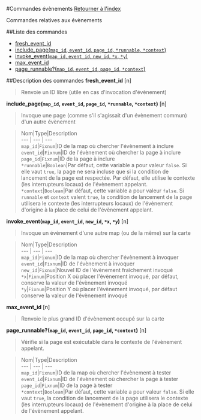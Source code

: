 #Commandes évènements
[Retourner à l'index](__command_list.md)

Commandes relatives aux évènements

##Liste des commandes
*    [fresh_event_id](#fresh_event_id)
*    [include_page(`map_id`, `event_id`, `page_id`, `*runnable`, `*context`)](#include_page)
*    [invoke_event(`map_id`, `event_id`, `new_id`, `*x`, `*y`)](#invoke_event)
*    [max_event_id](#max_event_id)
*    [page_runnable?(`map_id`, `event_id`, `page_id`, `*context`)](#page_runnable?)


##Description des commandes
**fresh_event_id** [n]

> Renvoie un ID libre (utile en cas d'invocation d'évènement)

  
> 

**include_page(`map_id`, `event_id`, `page_id`, `*runnable`, `*context`)** [n]

> Invoque une page (comme s'il s'agissait d'un évènement commun) d'un autre évènement

  
> Nom|Type|Description  
--- | --- | ---  
`map_id`|`Fixnum`|ID de la map où chercher l'évènement à inclure  
`event_id`|`Fixnum`|ID de l'évènement où chercher la page à inclure  
`page_id`|`Fixnum`|ID de la page à inclure  
`*runnable`|`Boolean`|Par défaut, cette variable a pour valeur `false`. Si elle vaut `true`, la page ne sera incluse que si la condition de lancement de la page est respectée. Par défaut, elle utilise le contexte (les interrupteurs locaux) de l'évènement appelant.  
`*context`|`Boolean`|Par défaut, cette variable a pour valeur `false`. Si `runnable` et `context` valent `true`, la condition de lancement de la page utilisera le contexte (les interrupteurs locaux) de l'évènement d'origine à la place de celui de l'évènement appelant.  


**invoke_event(`map_id`, `event_id`, `new_id`, `*x`, `*y`)** [n]

> Invoque un évènement d'une autre map (ou de la même) sur la carte

  
> Nom|Type|Description  
--- | --- | ---  
`map_id`|`Fixnum`|ID de la map où chercher l'évènement à invoquer  
`event_id`|`Fixnum`|ID de l'évènement à invoquer  
`new_id`|`Fixnum`|Nouvel ID de l'évènement fraîchement invoqué  
`*x`|`Fixnum`|Position X où placer l'évènement invoqué, par défaut, conserve la valeur de l'évènement invoqué  
`*y`|`Fixnum`|Position Y où placer l'évènement invoqué, par défaut conserve la valeur de l'évènement invoqué  


**max_event_id** [n]

> Renvoie le plus grand ID d'évènement occupé sur la carte

  
> 

**page_runnable?(`map_id`, `event_id`, `page_id`, `*context`)** [n]

> Vérifie si la page est exécutable dans le contexte de l'évènement appelant.

  
> Nom|Type|Description  
--- | --- | ---  
`map_id`|`Fixnum`|ID de la map où chercher l'évènement à tester  
`event_id`|`Fixnum`|ID de l'évènement où chercher la page à tester  
`page_id`|`Fixnum`|ID de la page à tester  
`*context`|`Boolean`|Par défaut, cette variable a pour valeur `false`. Si elle vaut `true`, la condition de lancement de la page utilisera le contexte (les interrupteurs locaux) de l'évènement d'origine à la place de celui de l'évènement appelant.  


